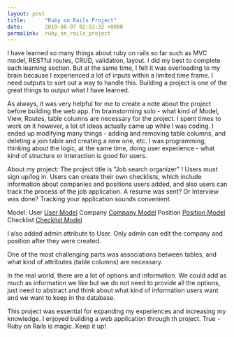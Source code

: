 ```yaml
---
layout: post
title:      "Ruby on Rails Project"
date:       2019-06-07 02:53:32 +0000
permalink:  ruby_on_rails_project
---
```


I have learned so many things about ruby on rails so far such as MVC model, RESTful routes, CRUD, validation, layout. I did my best to complete each learning section. But at the same time, I felt it was overloading to my brain because I experienced a lot of inputs within a limited time frame. I need outputs to sort out a way to handle this. Building a project is one of the great things to output what I have learned.

As always, it was very helpful for me to create a note about the project before building the web app. I’m brainstorming solo - what kind of Model, View, Routes, table columns are necessary for the project. I spent times to work on it however,  a lot of ideas actually came up while I was coding. I ended up modifying many things - adding and removing table columns, and deleting a join table and creating a new one, etc. I was programming, thinking about the logic, at the same time, doing user experience -  what kind of structure or interaction is good for users. 

About my project:
The project title is "Job search organizer" !
Users must sign up/log in. Users can create their own checklists, which include information about companies and positions users added,  and also users can track the process of the job application. A resume was sent? Or Interview was done? Tracking your application sounds convenient.

Model:
User
[User Model](../img/myimg/rails-user-model.png)
Company 
[Company Model](../img/myimg/rails-company-model.png)
Position
[Position Model](../img/myimg/rails-position-model.png)
Checklist
[Checklist Model](../img/myimg/rails-checklist-model.png)


I also added admin attribute to User. Only admin can edit the company and position after they were created.


One of the most challenging parts was associations between tables, and what kind of attributes (table columns) are necessary. 

In the real world, there are a lot of options and information. We could add as much as information we like but we do not need to provide all the options, just need to abstract and think about what kind of information users want and we want to keep in the database.

This project was essential for expanding my experiences and increasing my knowledge. I enjoyed building a web application through th project. True -  Ruby on Rails is magic. Keep it up!



